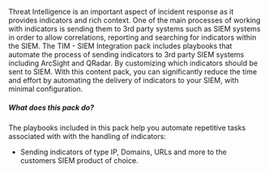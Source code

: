 Threat Intelligence is an important aspect of incident response as it provides indicators and rich context. One of the main processes of working with indicators is sending them to 3rd party systems such as SIEM systems in order to allow correlations, reporting and searching for indicators within the SIEM.
The TIM - SIEM Integration pack includes playbooks that automate the process of sending indicators to 3rd party SIEM systems including ArcSight and QRadar. By customizing which indicators should be sent to SIEM.
With this content pack, you can significantly reduce the time and effort by automating the delivery of indicators to your SIEM, with minimal configuration.

##### What does this pack do?

The playbooks included in this pack help you automate repetitive tasks associated with with the handling of indicators:

- Sending indicators of type IP, Domains, URLs and more to the customers SIEM product of choice.